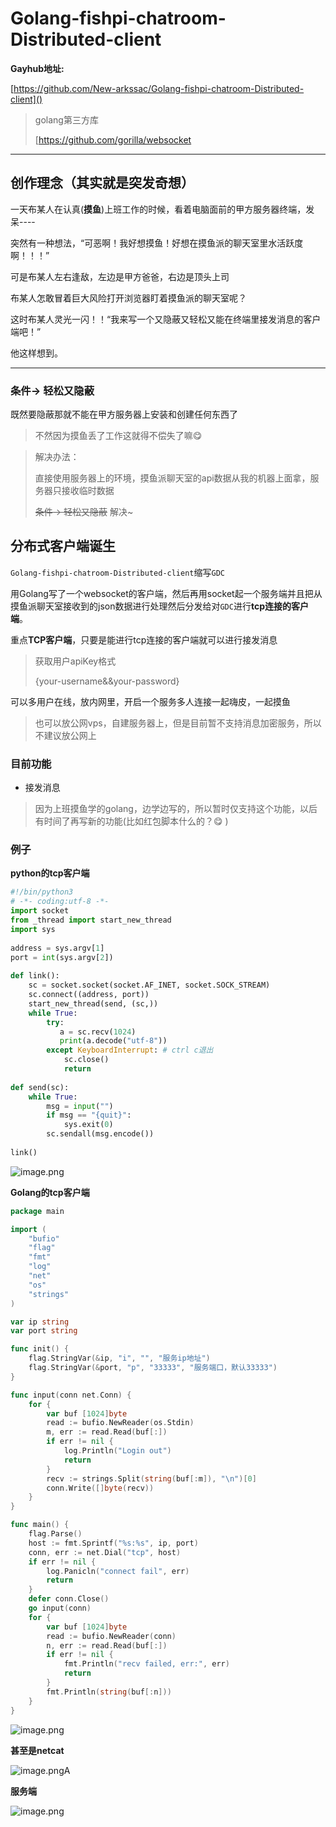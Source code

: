 # Golang-fishpi-chatroom-Distributed-client

**Gayhub地址:**

[https://github.com/New-arkssac/Golang-fishpi-chatroom-Distributed-client]()
>golang第三方库
>
>[https://github.com/gorilla/websocket

---

## 创作理念（其实就是突发奇想）

一天布某人在认真(**摸鱼**)上班工作的时候，看着电脑面前的甲方服务器终端，发呆----

突然有一种想法，“可恶啊！我好想摸鱼！好想在摸鱼派的聊天室里水活跃度啊！！！”

可是布某人左右逢敌，左边是甲方爸爸，右边是顶头上司

布某人怎敢冒着巨大风险打开浏览器盯着摸鱼派的聊天室呢？

这时布某人灵光一闪！！“我来写一个又隐蔽又轻松又能在终端里接发消息的客户端吧！”

他这样想到。

---

### 条件-> 轻松又隐蔽

既然要隐蔽那就不能在甲方服务器上安装和创建任何东西了

> 不然因为摸鱼丢了工作这就得不偿失了嘛😋

> 解决办法：
>
> 直接使用服务器上的环境，摸鱼派聊天室的api数据从我的机器上面拿，服务器只接收临时数据
>
> ~~条件-> 轻松又隐蔽~~  解决~

## 分布式客户端诞生

`Golang-fishpi-chatroom-Distributed-client`缩写`GDC`

用Golang写了一个websocket的客户端，然后再用socket起一个服务端并且把从摸鱼派聊天室接收到的json数据进行处理然后分发给对`GDC`进行**tcp连接的客户端**。

重点**TCP客户端**，只要是能进行tcp连接的客户端就可以进行接发消息

> 获取用户apiKey格式
>
> {your-username&&your-password}

可以多用户在线，放内网里，开启一个服务多人连接一起嗨皮，一起摸鱼

> 也可以放公网vps，自建服务器上，但是目前暂不支持消息加密服务，所以不建议放公网上

### 目前功能

* 接发消息

> 因为上班摸鱼学的golang，边学边写的，所以暂时仅支持这个功能，以后有时间了再写新的功能(比如红包脚本什么的？😋 )

### 例子

**python的tcp客户端**

```python
#!/bin/python3                                          
# -*- coding:utf-8 -*-                                  
import socket                                           
from _thread import start_new_thread                    
import sys                                              
                                                        
address = sys.argv[1]                                   
port = int(sys.argv[2])                                 
                                                        
def link():                                             
    sc = socket.socket(socket.AF_INET, socket.SOCK_STREAM)
    sc.connect((address, port))                         
    start_new_thread(send, (sc,))                       
    while True:                                         
        try:                                            
           a = sc.recv(1024)                            
           print(a.decode("utf-8"))                     
        except KeyboardInterrupt: # ctrl c退出          
            sc.close()                                  
            return                                      
                                                        
def send(sc):                                           
    while True:                                         
        msg = input("")                                 
        if msg == "{quit}":                             
            sys.exit(0)                                 
        sc.sendall(msg.encode())                        
                                                        
link()                                                  
```

![image.png](https://pwl.stackoverflow.wiki/2022/01/image-1e7fe38f.png)

**Golang的tcp客户端**

```go
package main

import (
	"bufio"
	"flag"
	"fmt"
	"log"
	"net"
	"os"
	"strings"
)

var ip string
var port string

func init() {
	flag.StringVar(&ip, "i", "", "服务ip地址")
	flag.StringVar(&port, "p", "33333", "服务端口，默认33333")
}

func input(conn net.Conn) {
	for {
		var buf [1024]byte
		read := bufio.NewReader(os.Stdin)
		m, err := read.Read(buf[:])
		if err != nil {
			log.Println("Login out")
			return
		}
		recv := strings.Split(string(buf[:m]), "\n")[0]
		conn.Write([]byte(recv))
	}
}

func main() {
	flag.Parse()
	host := fmt.Sprintf("%s:%s", ip, port)
	conn, err := net.Dial("tcp", host)
	if err != nil {
		log.Panicln("connect fail", err)
		return
	}
	defer conn.Close()
	go input(conn)
	for {
		var buf [1024]byte
		read := bufio.NewReader(conn)
		n, err := read.Read(buf[:])
		if err != nil {
			fmt.Println("recv failed, err:", err)
			return
		}
		fmt.Println(string(buf[:n]))
	}
}
```

![image.png](https://pwl.stackoverflow.wiki/2022/01/image-c6aea66a.png)

**甚至是netcat**

![image.png](https://pwl.stackoverflow.wiki/2022/01/image-72f882bb.png)A


**服务端**

![image.png](https://pwl.stackoverflow.wiki/2022/01/image-cf2245c0.png)
